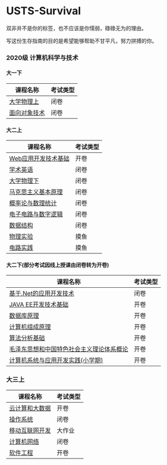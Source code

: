 # USTS-Survival
双非并不是你的标签，也不应该是你懦弱，碌碌无为的理由。

写这份生存指南的目的是希望能够帮助不甘平凡，努力拼搏的你。

### 2020级 计算机科学与技术

#### 大一下
| 课程名称  | 考试类型 |
|-------|------------------------------|
| [大学物理上](https://github.com/sherlcok314159/USTS-Survival/tree/main/2021%E6%98%A5/%E5%A4%A7%E5%AD%A6%E7%89%A9%E7%90%86%E4%B8%8A)| 闭卷|
| [面向对象技术](https://github.com/sherlcok314159/USTS-Survival/blob/main/2021%E6%98%A5/%E9%9D%A2%E5%90%91%E5%AF%B9%E8%B1%A1%E6%8A%80%E6%9C%AF/%E8%80%83%E9%A2%98.md)| 闭卷|

#### 大二上
| 课程名称  | 考试类型 |
|-------|------------------------------|
| [Web应用开发技术基础](https://github.com/sherlcok314159/USTS-Survival/tree/main/2021%E7%A7%8B/Web%E5%BA%94%E7%94%A8%E4%B8%8E%E5%BC%80%E5%8F%91) | 开卷|
| [学术英语](https://github.com/sherlcok314159/USTS-Survival/tree/main/2021%E7%A7%8B/%E5%AD%A6%E6%9C%AF%E8%8B%B1%E8%AF%AD)| 闭卷|
| [大学物理下](https://github.com/sherlcok314159/USTS-Survival/blob/main/2021%E7%A7%8B/%E5%A4%A7%E5%AD%A6%E7%89%A9%E7%90%86%E4%B8%8B/x.md) | 闭卷|
| [马克思主义基本原理](https://github.com/sherlcok314159/USTS-Survival/tree/main/2021%E7%A7%8B/%E9%A9%AC%E5%85%8B%E6%80%9D%E4%B8%BB%E4%B9%89%E5%9F%BA%E6%9C%AC%E5%8E%9F%E7%90%86)  |闭卷  | 
| [概率论与数理统计](https://github.com/sherlcok314159/USTS-Survival/blob/main/2021%E7%A7%8B/%E6%A6%82%E7%8E%87%E8%AE%BA%E4%B8%8E%E6%95%B0%E7%90%86%E7%BB%9F%E8%AE%A1/%E8%AF%BE%E7%A8%8B%E5%BB%BA%E8%AE%AE.md) | 闭卷 |
| [电子电路与数字逻辑](https://github.com/sherlcok314159/USTS-Survival/tree/main/2021%E7%A7%8B/%E7%94%B5%E5%AD%90%E7%94%B5%E8%B7%AF%E4%B8%8E%E6%95%B0%E5%AD%97%E9%80%BB%E8%BE%91) | 闭卷 |
| [数据结构](https://github.com/sherlcok314159/USTS-Survival/tree/main/2021%E7%A7%8B/%E6%95%B0%E6%8D%AE%E7%BB%93%E6%9E%84) | 闭卷 |
| [物理实验](https://github.com/sherlcok314159/USTS-Survival/blob/main/2021%E7%A7%8B/%E7%89%A9%E7%90%86%E5%AE%9E%E9%AA%8C/%E5%8F%82%E8%80%83%E6%95%B0%E6%8D%AE.md) | 摸鱼 |
| [电路实践](https://github.com/sherlcok314159/USTS-Survival/blob/main/2021%E7%A7%8B/%E7%94%B5%E8%B7%AF%E5%AE%9E%E8%B7%B5/%E5%8F%82%E8%80%83%E6%95%B0%E6%8D%AE.md) | 摸鱼 |

#### 大二下(部分考试因线上授课由闭卷转为开卷)
| 课程名称  | 考试类型 |
|-------|------------------------------|
| [基于.Net的应用开发技术](https://github.com/sherlcok314159/USTS-Survival/tree/main/2022%E6%98%A5/%E5%9F%BA%E4%BA%8E.Net%E7%9A%84%E5%BA%94%E7%94%A8%E5%BC%80%E5%8F%91%E6%8A%80%E6%9C%AF) | 闭卷|
| [JAVA EE开发技术基础](https://github.com/sherlcok314159/USTS-Survival/blob/main/2022%E6%98%A5/JAVA%20EE%E5%BC%80%E5%8F%91%E6%8A%80%E6%9C%AF%E5%9F%BA%E7%A1%80/%E5%AD%A6%E4%B9%A0%E5%BB%BA%E8%AE%AE.md) | 开卷|
| [数据库原理](https://github.com/sherlcok314159/USTS-Survival/blob/main/2022%E6%98%A5/%E6%95%B0%E6%8D%AE%E5%BA%93%E5%8E%9F%E7%90%86/%E5%BB%BA%E8%AE%AE.md) | 开卷|
| [计算机组成原理](https://github.com/sherlcok314159/USTS-Survival/blob/main/2022%E6%98%A5/%E8%AE%A1%E7%AE%97%E6%9C%BA%E7%BB%84%E6%88%90%E5%8E%9F%E7%90%86/%E5%AD%A6%E4%B9%A0%E5%BB%BA%E8%AE%AE.md) | 开卷|
| [算法分析基础](https://github.com/sherlcok314159/USTS-Survival/tree/main/2022%E6%98%A5/%E7%AE%97%E6%B3%95%E5%88%86%E6%9E%90%E5%9F%BA%E7%A1%80) | 开卷|
| [毛泽东思想和中国特色社会主义理论体系概论](https://github.com/sherlcok314159/USTS-Survival/tree/main/2022%E6%98%A5/%E6%AF%9B%E6%B3%BD%E4%B8%9C%E6%80%9D%E6%83%B3%E5%92%8C%E4%B8%AD%E5%9B%BD%E7%89%B9%E8%89%B2%E7%A4%BE%E4%BC%9A%E4%B8%BB%E4%B9%89%E7%90%86%E8%AE%BA%E4%BD%93%E7%B3%BB%E6%A6%82%E8%AE%BA) | 开卷|
| [计算机系统与应用开发实践(小学期)](https://github.com/sherlcok314159/USTS-Survival/blob/main/2022%E6%98%A5/%E8%AE%A1%E7%AE%97%E6%9C%BA%E7%B3%BB%E7%BB%9F%E4%B8%8E%E5%BA%94%E7%94%A8%E5%BC%80%E5%8F%91%E5%AE%9E%E8%B7%B5/%E5%BB%BA%E8%AE%AE.md) | 开卷|

### 大三上
| 课程名称  | 考试类型 |
|-------|------------------------------|
| [云计算和大数据](2022秋/云计算和大数据)| 开卷|
| [操作系统](2022秋/操作系统)| 闭卷|
| [移动互联网开发](2022秋/移动互联网开发/建议.md)| 大作业|
| [计算机网络](2022秋/计算机网络/建议.md)| 闭卷|
| [软件工程](2022秋/软件工程/建议.md)| 开卷|
